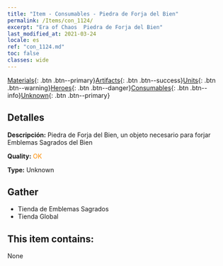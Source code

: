 ```yaml
---
title: "Item - Consumables - Piedra de Forja del Bien"
permalink: /Items/con_1124/
excerpt: "Era of Chaos  Piedra de Forja del Bien"
last_modified_at: 2021-03-24
locale: es
ref: "con_1124.md"
toc: false
classes: wide
---
```

 [Materials](/es/Items/){: .btn .btn--primary}[Artifacts](/es/Items/Artifacts/){: .btn .btn--success}[Units](/es/Items/Units/){: .btn .btn--warning}[Heroes](/es/Items/Heroes/){: .btn .btn--danger}[Consumables](/es/Items/Consumables/){: .btn .btn--info}[Unknown](/es/Items/Unknown/){: .btn .btn--primary}

## Detalles
 **Descripción:** Piedra de Forja del Bien, un objeto necesario para forjar Emblemas Sagrados del Bien

 **Quality:** <span style="color: #FF8C00">OK</span>

 **Type:** Unknown

## Gather

*    Tienda de Emblemas Sagrados 
*    Tienda Global 

## This item contains:

  None

